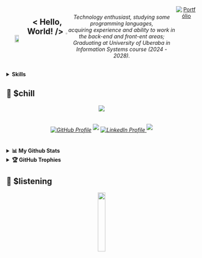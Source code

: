 
<!-- /<div align="center">/ -->
<div align="center" style="display: flex; align-items: center; justify-content: center;">
  <img src="https://media1.tenor.com/m/w2bmnuwHAJ4AAAAd/killua-hunter-x-hunter.gif" height="20%" width="20%"/>
  <div style="display: flex;">
    <h2>< Hello, World! /> <img src="https://media.tenor.com/uUNcnHwYJQEAAAAj/running-pikachu-transparent-snivee.gif" height="5%" width="5%"/></h2>
    <h6>Technology enthusiast, studying some programming languages,<br> acquiring experience and ability to work in the back-end and front-ent areas;<br>Graduating at University of Uberaba in Information Systems course (2024 - 2028).</h6> 
   <!-- <h6>I’m currently working at <a href="https://www.canaverde.com.br/" target="_blank">Usina Uberaba S/A</a> as Auxiliar Administrative;<br>Looking for internship.</h6>-->
  <a href="[https://phfer.netlify.app/](https://phfer.netlify.app/)" target="_blank">
    <img src="https://img.shields.io/badge/Portfólio-%23c1da03.svg?&style=for-the-badge&logo=portfolio&logoColor=white" alt="Portfólio" style="margin-bottom: 5px;"></a> <br>
<!-- <img style="width: 400px; height: 195px;" src="https://github-readme-streak-stats.herokuapp.com/?user=initpedro&theme=dark&hide_border=true"> -->



  </div>
</div>

<details>
<summary><b>Skills</b></summary>
<div>

<div align="center"><img src="https://skillicons.dev/icons?i=html,css,js,sass,c,cs,dotnet,git,github,mysql,py"](https://skillicons.dev)</div>

</div>
   
<summary><b>System</b></summary>
<div>
  
<div align="center"><img src="https://skillicons.dev/icons?i=visualstudio,vscode,windows,discord"](https://skillicons.dev)</center></center>
  
</div>
</details>

</details>


## 🍿 $chill

<h6 align="center">
  <img src="https://moe-counter.glitch.me/get/@initpedro?theme=rule34"  />
</h6 <br>

<h6 align="center">
  <a href="https://github.com/initpedro" target="_blank">
    <img src="https://img.shields.io/badge/GitHub-%23181717.svg?&style=for-the-badge&logo=github&logoColor=white" alt="GitHub Profile" style="margin-bottom: 5px;" /></a>
 <a href="https://instagram.com/initpedro">
  <img src="https://img.shields.io/badge/Instagram-%23E4405F.svg?style=for-the-badge&logo=Instagram&logoColor=white" style="margin-bottom: 5px;"/></a>
  <a href="https://www.linkedin.com/in/initpedro/" target="_blank">
    <img src="https://img.shields.io/badge/LinkedIn-%230077B5.svg?&style=for-the-badge&logo=linkedin&logoColor=white" alt="LinkedIn Profile" style="margin-bottom: 5px;" />
</a>
  <a href="mailto:pedro16hf@gmail.com"><img src="https://img.shields.io/badge/Gmail-D14836?style=for-the-badge&logo=gmail&logoColor=white" style="margin-bottom: 5px;"/></a>

</h6>
</div>

##

<details>
  <summary><b>📊 My Github Stats</b></summary>

<div align="center">  
<a href="https://github.com/initpedro">
  <img height="160em" src="https://github-readme-stats.vercel.app/api?username=initpedro&show_icons=true&theme=csharp&show_icons=true&count_private=true&hide_border=true&title_color=ffffff&icon_color=ffffff&text_color=ffffff&bg_color=0d1117" alt="Pedro Fonseca Github Stats" /> 
  <img height="160em" src="https://github-readme-stats.vercel.app/api/top-langs/?username=initpedro&show_icons=true&theme=csharp&layout=compact&hide_border=true&title_color=ffffff&text_color=ffffff&bg_color=0d1117" />
 <img width="75%" src="https://github-readme-activity-graph.vercel.app/graph?username=initpedro&bg_color=000000&color=ffffff&line=07e9a5&point=0a855c&area=true&hide_border=true)](https://github.com/ashutosh00710/github-readme-activity-graph)">
</a>
</div>
</h6>
</details>

<details>
  <summary><b>🏆 GitHub Trophies</b></summary>
<br>
<div align="center">
  
![](https://github-profile-trophy.vercel.app/?username=initpedro&theme=onedark&no-frame=true&no-bg=true&margin-w=4)

</div>
</details>

## 🎵 $listening

<div align="center"> <img width="20%" src="https://spotify-github-profile.kittinanx.com/api/view?uid=dmje5io9mm5mj103jf2d684v0&cover_image=true&theme=default&show_offline=false&background_color=121212&interchange=false&bar_color=c1da03")>
</div>
